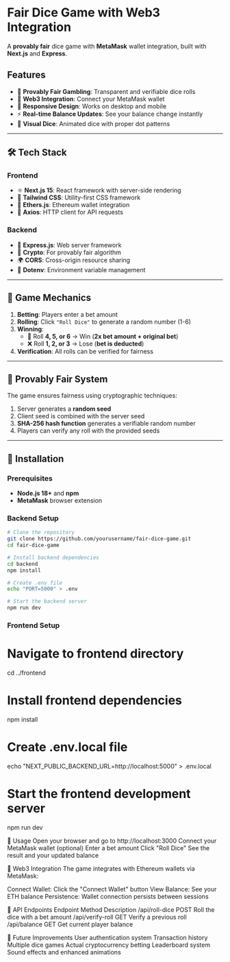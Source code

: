 # Fair Dice Game with Web3 Integration

A **provably fair** dice game with **MetaMask** wallet integration, built with **Next.js** and **Express**.

## Features
- 🎲 **Provably Fair Gambling**: Transparent and verifiable dice rolls  
- 🔗 **Web3 Integration**: Connect your MetaMask wallet  
- 📱 **Responsive Design**: Works on desktop and mobile  
- ⚡ **Real-time Balance Updates**: See your balance change instantly  
- 🎨 **Visual Dice**: Animated dice with proper dot patterns  

---

## 🛠 Tech Stack

### Frontend
- ⚛ **Next.js 15**: React framework with server-side rendering  
- 🎨 **Tailwind CSS**: Utility-first CSS framework  
- 🔗 **Ethers.js**: Ethereum wallet integration  
- 🔄 **Axios**: HTTP client for API requests   

### Backend
- 🚀 **Express.js**: Web server framework  
- 🔐 **Crypto**: For provably fair algorithm  
- 🌍 **CORS**: Cross-origin resource sharing  
- 🔑 **Dotenv**: Environment variable management  

---

## 🎲 Game Mechanics

1. **Betting**: Players enter a bet amount  
2. **Rolling**: Click `"Roll Dice"` to generate a random number (1-6)  
3. **Winning**:  
   - 🎉 Roll **4, 5, or 6** → Win (**2x bet amount + original bet**)  
   - ❌ Roll **1, 2, or 3** → Lose (**bet is deducted**)  
4. **Verification**: All rolls can be verified for fairness  

---

## 🔐 Provably Fair System

The game ensures fairness using cryptographic techniques:

1. Server generates a **random seed**  
2. Client seed is combined with the server seed  
3. **SHA-256 hash function** generates a verifiable random number  
4. Players can verify any roll with the provided seeds  

---

## 🚀 Installation

### Prerequisites
- **Node.js 18+** and **npm**
- **MetaMask** browser extension  

### Backend Setup
```sh
# Clone the repository
git clone https://github.com/yourusername/fair-dice-game.git
cd fair-dice-game

# Install backend dependencies
cd backend
npm install

# Create .env file
echo "PORT=5000" > .env

# Start the backend server
npm run dev
```

### Frontend Setup

# Navigate to frontend directory
cd ../frontend

# Install frontend dependencies
npm install

# Create .env.local file
echo "NEXT_PUBLIC_BACKEND_URL=http://localhost:5000" > .env.local

# Start the frontend development server
npm run dev


📌 Usage
Open your browser and go to http://localhost:3000
Connect your MetaMask wallet (optional)
Enter a bet amount
Click "Roll Dice"
See the result and your updated balance


🔗 Web3 Integration
The game integrates with Ethereum wallets via MetaMask:

Connect Wallet: Click the "Connect Wallet" button
View Balance: See your ETH balance
Persistence: Wallet connection persists between sessions

📡 API Endpoints
Endpoint	Method	Description
/api/roll-dice	POST	Roll the dice with a bet amount
/api/verify-roll	GET	Verify a previous roll
/api/balance	GET	Get current player balance

🚀 Future Improvements
 User authentication system
 Transaction history
 Multiple dice games
 Actual cryptocurrency betting
 Leaderboard system
 Sound effects and enhanced animations



